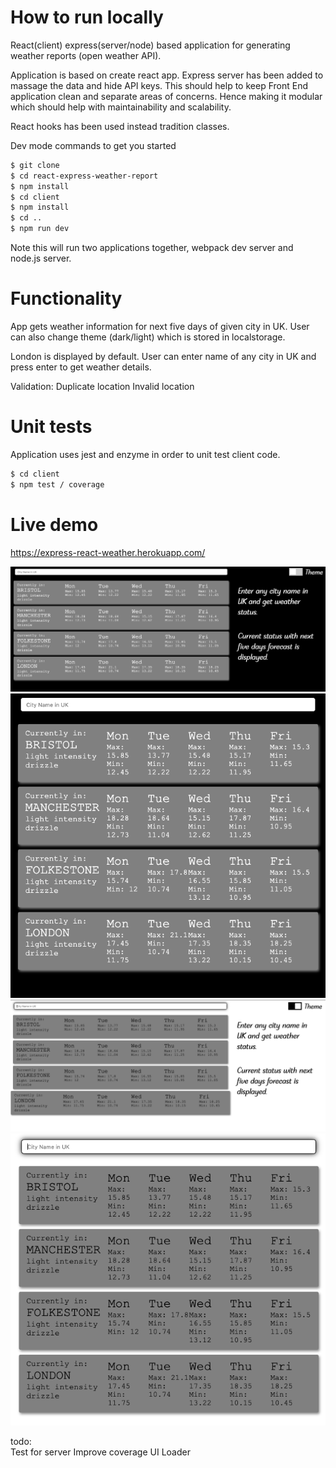 # How to run locally 
React(client) express(server/node) based application for generating weather reports (open weather API).

Application is based on create react app. Express server has been added to massage the data and hide API keys. This should help to keep Front End application clean and separate areas of concerns. Hence making it modular which should help with maintainability and scalability.

React hooks has been used instead tradition classes.

Dev mode commands to get you started 
```sh
$ git clone
$ cd react-express-weather-report
$ npm install
$ cd client 
$ npm install
$ cd ..
$ npm run dev

```
Note this will run two applications together, webpack dev server and node.js server. 


# Functionality

App gets weather information for next five days of given city in UK.
User can also change theme (dark/light) which is stored in localstorage.

London is displayed by default. User can enter name of any city in UK and press enter to get weather details.

Validation: 
    Duplicate location
    Invalid location

# Unit tests
Application uses jest and enzyme in order to unit test client code. 

```sh
$ cd client 
$ npm test / coverage 

```
# Live demo
https://express-react-weather.herokuapp.com/


![Screenshot](desktop-dark.png)
![Screenshot](mobile-dark.png)
![Screenshot](desktop-light.png)
![Screenshot](mobile-light.png)

todo:  
    Test for server 
    Improve coverage 
    UI Loader 